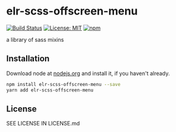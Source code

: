 # elr-scss-offscreen-menu

[![Build Status](https://travis-ci.com/Beth3346/elr-scss-offscreen-menu.svg?branch=master)](https://travis-ci.com/Beth3346/elr-scss-offscreen-menu)
[![License: MIT](https://img.shields.io/badge/License-MIT-yellow.svg)](https://opensource.org/licenses/MIT)
[![npm](https://img.shields.io/npm/dm/elr-scss-offscreen-menu.svg?style=flat)](https://npmjs.com/package/elr-scss-offscreen-menu)

a library of sass mixins

## Installation

Download node at [nodejs.org](http://nodejs.org) and install it, if you haven't already.

```sh
npm install elr-scss-offscreen-menu --save
yarn add elr-scss-offscreen-menu
```

## License

SEE LICENSE IN LICENSE.md
